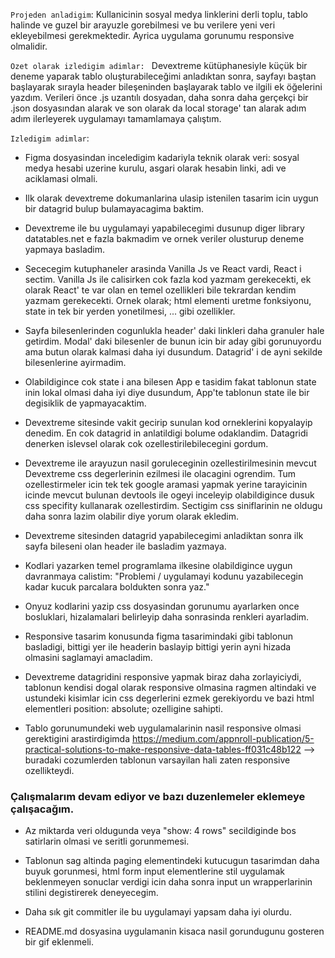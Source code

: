 `Projeden anladigim`: Kullanicinin sosyal medya linklerini derli toplu, tablo halinde ve guzel bir arayuzle gorebilmesi ve bu verilere yeni veri ekleyebilmesi gerekmektedir. Ayrica uygulama gorunumu responsive olmalidir.

`Ozet olarak izledigim adimlar: ` Devextreme kütüphanesiyle küçük bir deneme yaparak tablo oluşturabileceğimi anladıktan sonra, sayfayı baştan başlayarak sırayla header bileşeninden başlayarak tablo ve ilgili ek öğelerini yazdım. Verileri önce .js uzantılı dosyadan, daha sonra daha gerçekçi bir .json dosyasından alarak ve son olarak da local storage' tan alarak adım adım ilerleyerek uygulamayı tamamlamaya çalıştım.

`Izledigim adimlar`:

- Figma dosyasindan inceledigim kadariyla teknik olarak veri: sosyal medya hesabi uzerine kurulu, asgari olarak hesabin linki, adi ve aciklamasi olmali.

- Ilk olarak devextreme dokumanlarina ulasip istenilen tasarim icin uygun bir datagrid bulup bulamayacagima baktim.

- Devextreme ile bu uygulamayi yapabilecegimi dusunup diger library datatables.net e fazla bakmadim ve ornek veriler olusturup deneme yapmaya basladim.

- Sececegim kutuphaneler arasinda Vanilla Js ve React vardi, React i sectim. Vanilla Js ile calisirken cok fazla kod yazmam gerekecekti, ek olarak React' te var olan en temel ozellikleri bile tekrardan kendim yazmam gerekecekti. Ornek olarak; html elementi uretme fonksiyonu, state in tek bir yerden yonetilmesi, ... gibi ozellikler.

- Sayfa bilesenlerinden cogunlukla header' daki linkleri daha granuler hale getirdim. Modal' daki bilesenler de bunun icin bir aday gibi gorunuyordu ama butun olarak kalmasi daha iyi dusundum. Datagrid' i de ayni sekilde bilesenlerine ayirmadim.

- Olabildigince cok state i ana bilesen App e tasidim fakat tablonun state inin lokal olmasi daha iyi diye dusundum, App'te tablonun state ile bir degisiklik de yapmayacaktim.

- Devextreme sitesinde vakit gecirip sunulan kod orneklerini kopyalayip denedim. En cok datagrid in anlatildigi bolume odaklandim. Datagridi denerken islevsel olarak cok ozellestirilebilecegini gordum.

- Devextreme ile arayuzun nasil goruleceginin ozellestirilmesinin mevcut Devextreme css degerlerinin ezilmesi ile olacagini ogrendim. Tum ozellestirmeler icin tek tek google aramasi yapmak yerine tarayicinin icinde mevcut bulunan devtools ile ogeyi inceleyip olabildigince dusuk css specifity kullanarak ozellestirdim. Sectigim css siniflarinin ne oldugu daha sonra lazim olabilir diye yorum olarak ekledim.

- Devextreme sitesinden datagrid yapabilecegimi anladiktan sonra ilk sayfa bileseni olan header ile basladim yazmaya.

- Kodlari yazarken temel programlama ilkesine olabildigince uygun davranmaya calistim: "Problemi / uygulamayi kodunu yazabilecegin kadar kucuk parcalara boldukten sonra yaz."

- Onyuz kodlarini yazip css dosyasindan gorunumu ayarlarken once bosluklari, hizalamalari belirleyip daha sonrasinda renkleri ayarladim.

- Responsive tasarim konusunda figma tasarimindaki gibi tablonun basladigi, bittigi yer ile headerin baslayip bittigi yerin ayni hizada olmasini saglamayi amacladim.

- Devextreme datagridini responsive yapmak biraz daha zorlayiciydi, tablonun kendisi dogal olarak responsive olmasina ragmen altindaki ve ustundeki kisimlar icin css degerlerini ezmek gerekiyordu ve bazi html elementleri position: absolute; ozelligine sahipti.

- Tablo gorunumundeki web uygulamalarinin nasil responsive olmasi gerektigini arastirdigimda https://medium.com/appnroll-publication/5-practical-solutions-to-make-responsive-data-tables-ff031c48b122 --> buradaki cozumlerden tablonun varsayilan hali zaten responsive ozellikteydi.

### Çalışmalarım devam ediyor ve bazı duzenlemeler eklemeye çalışacağım.

- Az miktarda veri oldugunda veya "show: 4 rows" secildiginde bos satirlarin olmasi ve seritli gorunmemesi.

- Tablonun sag altinda paging elementindeki kutucugun tasarimdan daha buyuk gorunmesi, html form input elementlerine stil uygulamak beklenmeyen sonuclar verdigi icin daha sonra input un wrapperlarinin stilini degistirerek deneyecegim.

- Daha sık git commitler ile bu uygulamayi yapsam daha iyi olurdu.

- README.md dosyasina uygulamanin kisaca nasil gorundugunu gosteren bir gif eklenmeli.
